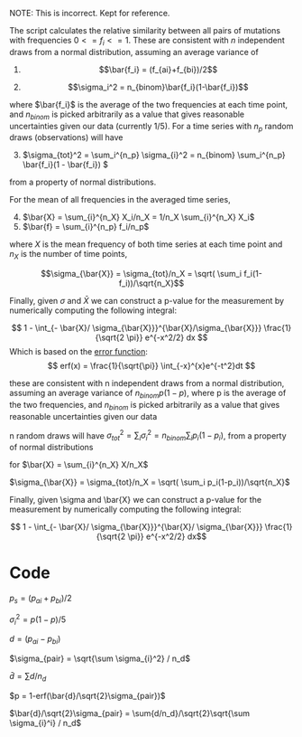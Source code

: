 

NOTE: This is incorrect. Kept for reference.

The script calculates the relative similarity between all pairs of mutations with frequencies $0<=f_i<=1$. These are consistent with $n$ independent draws from a normal distribution, assuming an average variance of  

1. $$\bar{f_i} = (f_{ai}+f_{bi})/2$$

2. $$\sigma_i^2 = n_{binom}\bar{f_i}(1-\bar{f_i})$$

where $\bar{f_i}$ is the average of the two frequencies at each time point, and $n_{binom}$ is picked arbitrarily as a value that gives reasonable uncertainties given our data (currently $1/5$). For a time series with $n_p$ random draws (observations) will have

3. $\sigma_{tot}^2 = \sum_i^{n_p} \sigma_{i}^2 = n_{binom} \sum_i^{n_p} \bar{f_i}(1 - \bar{f_i}) $

from a property of normal distributions.

For the mean of all frequencies in the averaged time series, 

4. $\bar{X} = \sum_{i}^{n_X} X_i/n_X = 1/n_X \sum_{i}^{n_X} X_i$
5. $\bar{f} = \sum_{i}^{n_p} f_i/n_p$

where $X$ is the mean frequency of both time series at each time point and $n_X$ is the number of time points,

$$\sigma_{\bar{X}} = \sigma_{tot}/n_X = \sqrt( \sum_i f_i(1-f_i))/\sqrt{n_X}$$

Finally, given $\sigma$ and $\bar{X}$ we can construct a p-value for
the measurement by numerically computing the following integral:

$$
1 - \int_{- \bar{X}/ \sigma_{\bar{X}}}^{\bar{X}/\sigma_{\bar{X}}} \frac{1}{\sqrt{2 \pi}} e^{-x^2/2} dx
$$
Which is based on the [error function](https://en.wikipedia.org/wiki/Error_function):
$$
erf(x) = \frac{1}{\sqrt{\pi}} \int_{-x}^{x}e^{-t^2}dt
$$

these are consistent with n independent draws from a normal distribution,
assuming an average variance of  $n_{binom} p (1-p)$, where p is the
average of the two frequencies, and $n_{binom}$ is picked arbitrarily as a
value that gives reasonable uncertainties given our data

n random draws will have
$\sigma_{tot}^2 = \sum_i \sigma_i^2 =  n_{binom} \sum_i p_i(1 - p_i)$, from
a property of normal distributions

for $\bar{X} = \sum_{i}^{n_X} X/n_X$

$\sigma_{\bar{X}} = \sigma_{tot}/n_X = \sqrt( \sum_i p_i(1-p_i))/\sqrt{n_X}$

Finally, given \sigma and \bar{X} we can construct a p-value for
the measurement by numerically computing the following integral:

$$ 1 - \int_{- \bar{X}/ \sigma_{\bar{X}}}^{\bar{X}/ \sigma_{\bar{X}}} \frac{1}{\sqrt{2 \pi}} e^{-x^2/2} dx$$

# Code 

$p_s = (p_{ai} + p_{bi})/2$

$\sigma_i^2 = p(1-p)/5$

$d = (p_{ai}-p_{bi})$

$\sigma_{pair} = \sqrt{\sum \sigma_{i}^2} / n_d$

$\bar{d} = \sum d / n_d$

$p = 1-erf(\bar{d}/\sqrt{2}\sigma_{pair})$

$\bar{d}/\sqrt{2}\sigma_{pair} = \sum{d/n_d}/\sqrt{2}\sqrt{\sum \sigma_{i}^i} / n_d$

